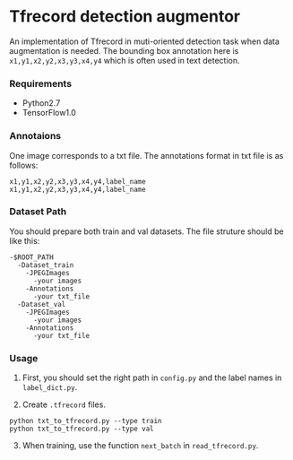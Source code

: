 # Tfrecord detection augmentor

An implementation of Tfrecord in muti-oriented detection task when data augmentation is needed. The bounding box annotation here is `x1,y1,x2,y2,x3,y3,x4,y4` which is often used in text detection.

### Requirements

- Python2.7
- TensorFlow1.0

### Annotaions

One image corresponds to a txt file. The annotations format in txt file is as follows:
```
x1,y1,x2,y2,x3,y3,x4,y4,label_name
x1,y1,x2,y2,x3,y3,x4,y4,label_name
```

### Dataset Path
You should prepare both train and val datasets. The file struture should be like this:
```
-$ROOT_PATH
  -Dataset_train
    -JPEGImages
      -your images
    -Annotations
      -your txt_file	
  -Dataset_val
    -JPEGImages
      -your images
    -Annotations
      -your txt_file
```

### Usage

1) First, you should set the right path in `config.py` and the label names in `label_dict.py`. 

2) Create `.tfrecord` files.
```
python txt_to_tfrecord.py --type train
python txt_to_tfrecord.py --type val
```

3) When training, use the function `next_batch` in `read_tfrecord.py`.
